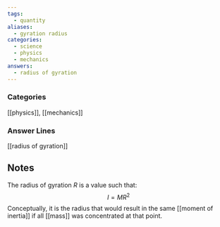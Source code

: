 ```yaml
---
tags:
  - quantity
aliases:
  - gyration radius
categories:
  - science
  - physics
  - mechanics
answers:
  - radius of gyration
---
```

### Categories
[[physics]], [[mechanics]]
### Answer Lines
[[radius of gyration]]
## Notes
The radius of gyration $R$ is a value such that:$$I = MR^2$$
Conceptually, it is the radius that would result in the same [[moment of inertia]] if all [[mass]] was concentrated at that point.
